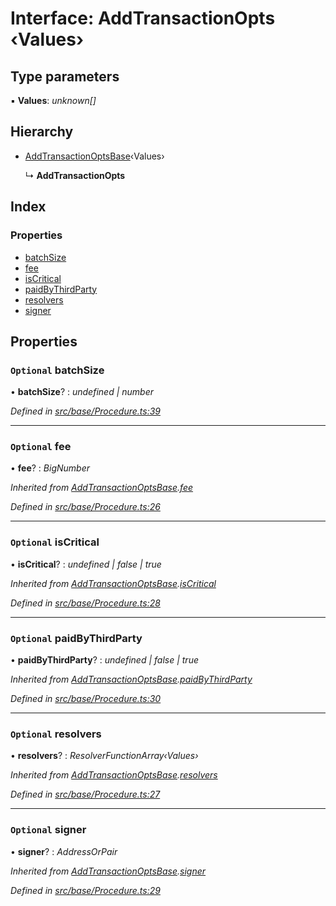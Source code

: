 # Interface: AddTransactionOpts ‹**Values**›

## Type parameters

▪ **Values**: *unknown[]*

## Hierarchy

* [AddTransactionOptsBase](addtransactionoptsbase.md)‹Values›

  ↳ **AddTransactionOpts**

## Index

### Properties

* [batchSize](addtransactionopts.md#optional-batchsize)
* [fee](addtransactionopts.md#optional-fee)
* [isCritical](addtransactionopts.md#optional-iscritical)
* [paidByThirdParty](addtransactionopts.md#optional-paidbythirdparty)
* [resolvers](addtransactionopts.md#optional-resolvers)
* [signer](addtransactionopts.md#optional-signer)

## Properties

### `Optional` batchSize

• **batchSize**? : *undefined | number*

*Defined in [src/base/Procedure.ts:39](https://github.com/PolymathNetwork/polymesh-sdk/blob/23062de4/src/base/Procedure.ts#L39)*

___

### `Optional` fee

• **fee**? : *BigNumber*

*Inherited from [AddTransactionOptsBase](addtransactionoptsbase.md).[fee](addtransactionoptsbase.md#optional-fee)*

*Defined in [src/base/Procedure.ts:26](https://github.com/PolymathNetwork/polymesh-sdk/blob/23062de4/src/base/Procedure.ts#L26)*

___

### `Optional` isCritical

• **isCritical**? : *undefined | false | true*

*Inherited from [AddTransactionOptsBase](addtransactionoptsbase.md).[isCritical](addtransactionoptsbase.md#optional-iscritical)*

*Defined in [src/base/Procedure.ts:28](https://github.com/PolymathNetwork/polymesh-sdk/blob/23062de4/src/base/Procedure.ts#L28)*

___

### `Optional` paidByThirdParty

• **paidByThirdParty**? : *undefined | false | true*

*Inherited from [AddTransactionOptsBase](addtransactionoptsbase.md).[paidByThirdParty](addtransactionoptsbase.md#optional-paidbythirdparty)*

*Defined in [src/base/Procedure.ts:30](https://github.com/PolymathNetwork/polymesh-sdk/blob/23062de4/src/base/Procedure.ts#L30)*

___

### `Optional` resolvers

• **resolvers**? : *ResolverFunctionArray‹Values›*

*Inherited from [AddTransactionOptsBase](addtransactionoptsbase.md).[resolvers](addtransactionoptsbase.md#optional-resolvers)*

*Defined in [src/base/Procedure.ts:27](https://github.com/PolymathNetwork/polymesh-sdk/blob/23062de4/src/base/Procedure.ts#L27)*

___

### `Optional` signer

• **signer**? : *AddressOrPair*

*Inherited from [AddTransactionOptsBase](addtransactionoptsbase.md).[signer](addtransactionoptsbase.md#optional-signer)*

*Defined in [src/base/Procedure.ts:29](https://github.com/PolymathNetwork/polymesh-sdk/blob/23062de4/src/base/Procedure.ts#L29)*
